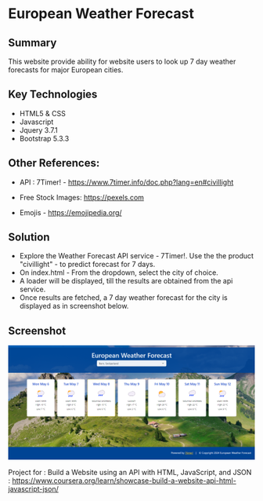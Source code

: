 # European Weather Forecast

## Summary
This website provide ability for website users to look up 7 day weather forecasts for major European cities. 
   
## Key Technologies
- HTML5 & CSS
- Javascript
- Jquery 3.7.1
- Bootstrap 5.3.3

## Other References: 
- API : 7Timer! - https://www.7timer.info/doc.php?lang=en#civillight

- Free Stock Images: https://pexels.com

- Emojis - https://emojipedia.org/

## Solution
-  Explore the Weather Forecast API service - 7Timer!. Use the the product "civillight" - to predict forecast for 7 days. 
-  On index.html - From the dropdown, select the city of choice. 
-  A loader will be displayed, till the results are obtained from the api service. 
-  Once results are fetched, a 7 day weather forecast for the city is displayed as in screenshot below. 

## Screenshot
  ![alt text](<Screenshot 2024-05-06 135408.png>)
 
  
Project for : Build a Website using an API with HTML, JavaScript, and JSON :  https://www.coursera.org/learn/showcase-build-a-website-api-html-javascript-json/ 